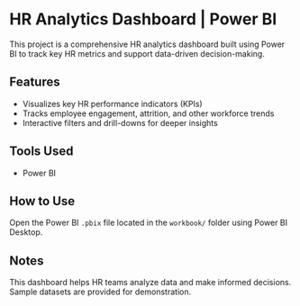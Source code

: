 # HR Analytics Dashboard | Power BI

This project is a comprehensive HR analytics dashboard built using Power BI to track key HR metrics and support data-driven decision-making.

## Features
- Visualizes key HR performance indicators (KPIs)
- Tracks employee engagement, attrition, and other workforce trends
- Interactive filters and drill-downs for deeper insights

## Tools Used
- Power BI

## How to Use
Open the Power BI `.pbix` file located in the `workbook/` folder using Power BI Desktop.

## Notes
This dashboard helps HR teams analyze data and make informed decisions. Sample datasets are provided for demonstration.
